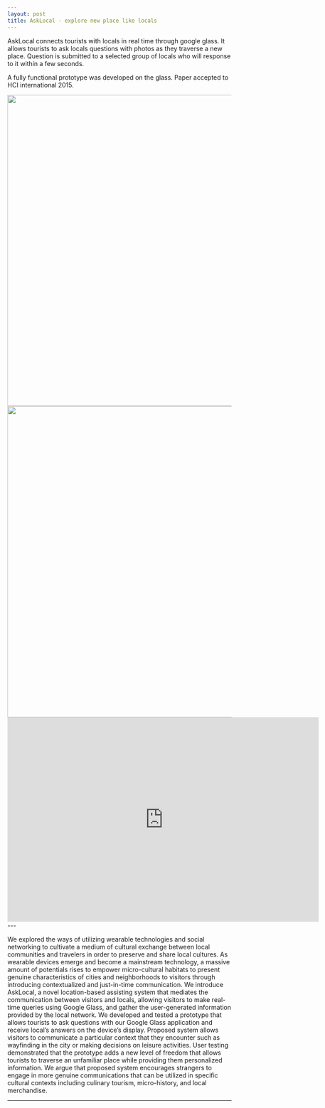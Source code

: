 ```yaml
---
layout: post
title: AskLocal - explore new place like locals  
---
```


AskLocal connects tourists with locals in real time through google glass. It allows tourists to ask locals questions with photos as they traverse a new place. Question is submitted to a selected group of locals who will response to it within a few seconds.

A fully functional prototype was developed on the glass. Paper accepted to HCI international 2015. 


<img src="{{ site.baseurl }}/img/asklocal/cover.png" width="700">

<img src="{{ site.baseurl }}/img/asklocal/diagram.png" width="700">

<iframe width="700" height="460" src="https://www.youtube.com/embed/C_A3avL2CiU" frameborder="0" allowfullscreen></iframe>
<br>
---
<br>

We explored the ways of utilizing wearable technologies and social networking to cultivate a medium of cultural exchange between local communities and travelers in order to preserve and share local cultures. As wearable devices emerge and become a mainstream technology, a massive amount of potentials rises to empower micro-cultural habitats to present genuine characteristics of cities and neighborhoods to visitors through introducing contextualized and just-in-time communication. We introduce AskLocal, a novel location-based assisting system that mediates the communication between visitors and locals, allowing visitors to make real-time queries using Google Glass, and gather the user-generated information provided by the local network. We developed and tested a prototype that allows tourists to ask questions with our Google Glass application and receive local’s answers on the device’s display. Proposed system allows visitors to communicate a particular context that they encounter such as wayfinding in the city or making decisions on leisure activities. User testing demonstrated that the prototype adds a new level of freedom that allows tourists to traverse an unfamiliar place while providing them personalized information. We argue that proposed system encourages strangers to engage in more genuine communications that can be utilized in specific cultural contexts including culinary tourism, micro-history, and local merchandise.

---


